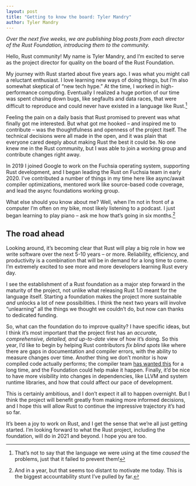 ```yaml
---
layout: post
title: "Getting to know the board: Tyler Mandry"
author: Tyler Mandry
---
```


_Over the next five weeks, we are publishing blog posts from each director of
the Rust Foundation, introducing them to the community._

Hello, Rust community! My name is Tyler Mandry, and I’m excited to serve as
the project director for quality on the board of the Rust Foundation.

My journey with Rust started about five years ago. I was what you might call
a reluctant enthusiast. I love learning new ways of doing things, but I’m
also somewhat skeptical of “new tech hype.” At the time, I worked in
high-performance computing. Eventually I realized a huge portion of our time
was spent chasing down bugs, like segfaults and data races, that were
difficult to reproduce and could never have existed in a language like
Rust.[^1]

Feeling the pain on a daily basis that Rust promised to prevent was what
finally got me interested. But what got me hooked – and inspired me to
contribute – was the thoughtfulness and openness of the project itself. The
technical decisions were all made in the open, and it was plain that everyone
cared deeply about making Rust the best it could be. No one knew me in the
Rust community, but I was able to join a working group and contribute changes
right away.

In 2019 I joined Google to work on the Fuchsia operating system, supporting
Rust development, and I began leading the Rust on Fuchsia team in early 2020.
I’ve contributed a number of things in my time here like async/await compiler
optimizations, mentored work like source-based code coverage, and lead the
async foundations working group.

What else should you know about me? Well, when I’m not in front of a computer
I’m often on my bike, most likely listening to a podcast. I just began
learning to play piano – ask me how that’s going in six months.[^2]

## The road ahead

Looking around, it’s becoming clear that Rust will play a big role in
how we write software over the next 5-10 years – or more. Reliability,
efficiency, and productivity is a combination that will be in demand for a
long time to come. I’m extremely excited to see more and more developers
learning Rust every day.

I see the establishment of a Rust foundation as a major step forward in the
maturity of the project, not unlike what releasing Rust 1.0 meant for the
language itself. Starting a foundation makes the project more sustainable
_and_ unlocks a lot of new possibilities. I think the next two years will
involve “unlearning” all the things we thought we couldn’t do, but now can
thanks to dedicated funding.

So, what can the foundation do to improve quality? I have specific ideas, but
I think it’s most important that the project first has an _accurate,
comprehensive, detailed, and up-to-date_ view of how it’s doing. So this year,
I’d like to begin by helping Rust contributors _fix blind spots_ like where
there are gaps in documentation and compiler errors, with the ability to
measure changes over time. Another thing we don’t monitor is how compiled
code actually performs; the compiler team [has wanted this][perf] for a long
time, and the Foundation could help make it happen. Finally, it’d be nice to
have more visibility into changes in dependencies, like LLVM and system
runtime libraries, and how that could affect our pace of development.

This is certainly ambitious, and I don’t expect it all to happen overnight.
But I think the project will benefit greatly from making more informed
decisions, and I hope this will allow Rust to continue the impressive
trajectory it’s had so far.

It’s been a joy to work on Rust, and I get the sense that we’re all just
getting started. I’m looking forward to what the Rust project, including the
foundation, will do in 2021 and beyond. I hope you are too.

[perf]: https://internals.rust-lang.org/t/help-needed-corpus-for-measuring-runtime-performance-of-generated-code/6794

[^1]: That’s not to say that the language we were using at the time _caused_
      the problems, just that it failed to prevent them!
[^2]: And in a year, but that seems too distant to motivate me today. This is
      the biggest accountability stunt I’ve pulled by far.
